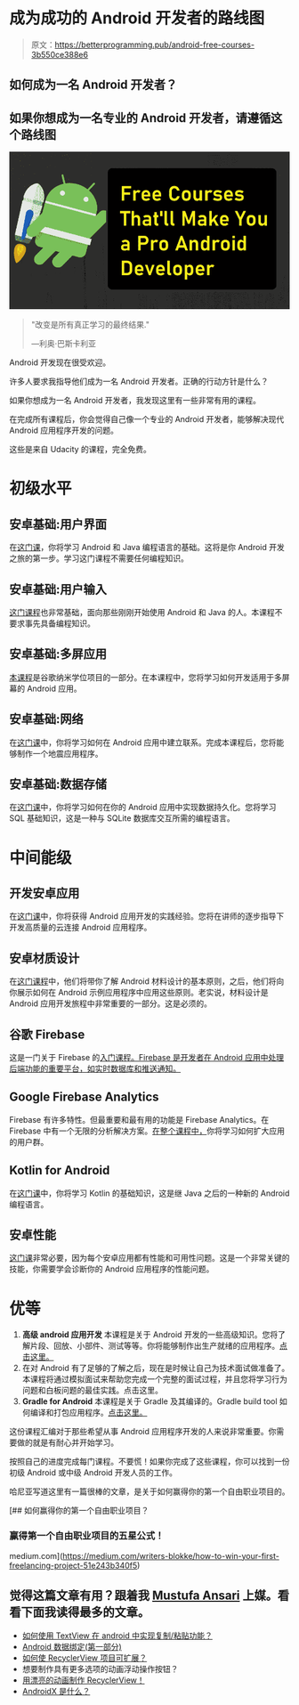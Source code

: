# 成为成功的 Android 开发者的路线图

> 原文：<https://betterprogramming.pub/android-free-courses-3b550ce388e6>

## 如何成为一名 Android 开发者？

## 如果你想成为一名专业的 Android 开发者，请遵循这个路线图

![](img/5452f2d86208426758b18a2261395312.png)

> "改变是所有真正学习的最终结果."
> 
> ―利奥·巴斯卡利亚

Android 开发现在很受欢迎。

许多人要求我指导他们成为一名 Android 开发者。正确的行动方针是什么？

如果你想成为一名 Android 开发者，我发现这里有一些非常有用的课程。

在完成所有课程后，你会觉得自己像一个专业的 Android 开发者，能够解决现代 Android 应用程序开发的问题。

这些是来自 Udacity 的课程，完全免费。

# 初级水平

## **安卓基础:用户界面**

在[这门课](https://www.udacity.com/course/android-basics-user-interface--ud834)，你将学习 Android 和 Java 编程语言的基础。这将是你 Android 开发之旅的第一步。学习这门课程不需要任何编程知识。

## **安卓基础:用户输入**

[这门课程](https://www.udacity.com/course/android-basics-user-input--ud836)也非常基础，面向那些刚刚开始使用 Android 和 Java 的人。本课程不要求事先具备编程知识。

## **安卓基础:多屏应用**

[本课程](https://www.udacity.com/course/android-basics-multiscreen-apps--ud839)是谷歌纳米学位项目的一部分。在本课程中，您将学习如何开发适用于多屏幕的 Android 应用。

## **安卓基础:网络**

在[这门课](https://www.udacity.com/course/android-basics-networking--ud843)中，你将学习如何在 Android 应用中建立联系。完成本课程后，您将能够制作一个地震应用程序。

## **安卓基础:数据存储**

在[这门课](https://www.udacity.com/course/android-basics-data-storage--ud845)中，你将学习如何在你的 Android 应用中实现数据持久化。您将学习 SQL 基础知识，这是一种与 SQLite 数据库交互所需的编程语言。

# 中间能级

## 开发安卓应用

在[这门课](https://www.udacity.com/course/new-android-fundamentals--ud851)中，你将获得 Android 应用开发的实践经验。您将在讲师的逐步指导下开发高质量的云连接 Android 应用程序。

## **安卓材质设计**

在[这门课程](https://www.udacity.com/course/material-design-for-android-developers--ud862)中，他们将带你了解 Android 材料设计的基本原则，之后，他们将向你展示如何在 Android 示例应用程序中应用这些原则。老实说，材料设计是 Android 应用开发旅程中非常重要的一部分。这是必须的。

## **谷歌 Firebase**

这是一门关于 Firebase 的[入门课程。Firebase 是开发者在 Android 应用中处理后端功能的重要平台，如实时数据库和推送通知。](https://www.udacity.com/course/firebase-in-a-weekend-by-google-android--ud0352)

## **Google Firebase Analytics**

Firebase 有许多特性。但最重要和最有用的功能是 Firebase Analytics。在 Firebase 中有一个无限的分析解决方案。[在整个课程中，](https://www.udacity.com/course/firebase-analytics-android--ud354)你将学习如何扩大应用的用户群。

## **Kotlin for Android**

在[这门课](https://www.udacity.com/course/kotlin-for-android-developers--ud888)中，你将学习 Kotlin 的基础知识，这是继 Java 之后的一种新的 Android 编程语言。

## **安卓性能**

[这门课](https://www.udacity.com/course/android-performance--ud825)非常必要，因为每个安卓应用都有性能和可用性问题。这是一个非常关键的技能，你需要学会诊断你的 Android 应用程序的性能问题。

# 优等

1.  **高级 android 应用开发** 本课程是关于 Android 开发的一些高级知识。您将了解片段、回放、小部件、测试等等。你将能够制作出生产就绪的应用程序。[点击这里。](https://www.udacity.com/course/advanced-android-app-development--ud855)
2.  在对 Android 有了足够的了解之后，现在是时候让自己为技术面试做准备了。本课程将通过模拟面试来帮助您完成一个完整的面试过程，并且您将学习行为问题和白板问题的最佳实践。点击这里。
3.  **Gradle for Android** 本课程是关于 Gradle 及其编译的。Gradle build tool 如何编译和打包应用程序。[点击这里。](https://www.udacity.com/course/gradle-for-android-and-java--ud867)

这份课程汇编对于那些希望从事 Android 应用程序开发的人来说非常重要。你需要做的就是有耐心并开始学习。

按照自己的进度完成每门课程。不要慌！如果你完成了这些课程，你可以找到一份初级 Android 或中级 Android 开发人员的工作。

哈尼亚写道这里有一篇很棒的文章，是关于如何赢得你的第一个自由职业项目的。

[](https://medium.com/writers-blokke/how-to-win-your-first-freelancing-project-51e243b340f5) [## 如何赢得你的第一个自由职业项目？

### 赢得第一个自由职业项目的五星公式！

medium.com](https://medium.com/writers-blokke/how-to-win-your-first-freelancing-project-51e243b340f5) 

## 觉得这篇文章有用？跟着我 [Mustufa Ansari](https://medium.com/u/8ee4abb8abb8?source=post_page-----1b8c9832af43----------------------) 上媒。看看下面我读得最多的文章。

*   [如何使用 TextView 在 android 中实现复制/粘贴功能？](https://medium.com/better-programming/android-copy-paste-7dd60ad47d0)
*   [Android 数据绑定(第一部分)](https://medium.com/better-programming/android-data-binding-139686b65aec)
*   [如何使 RecyclerView 项目可扩展？](https://medium.com/better-programming/recyclerview-expanded-1c1be424282c)
*   想要制作具有更多选项的动画浮动操作按钮？
*   [用漂亮的动画制作 RecyclerView！](https://medium.com/better-programming/android-recyclerview-with-beautiful-animations-5e9b34dbb0fa)
*   [AndroidX 是什么？](https://medium.com/better-programming/what-is-androidx-1b8c9832af43)